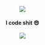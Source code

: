 <p align="center">
<a href="https://skillicons.dev">
<img src="https://skillicons.dev/icons?i=nodejs,ts,cpp,discord,figma,html,css,py,netlify,svelte"/>
</a>
<h4 align="center">I code shit 😎</h4>
<p align="center">
<img src="https://readme-stats.jonas-bernard.dev/api?username=hamhimstudio&show_icons=true&theme=radical"/>
</p>
